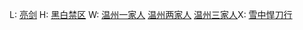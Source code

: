 L:
[亮剑](https://pcrock88.github.io/zb/lxj/L/亮剑.m3u)
H:
[黑白禁区](https://pcrock88.github.io/zb/lxj/H/黑白禁区.m3u)
W:
[温州一家人](https://pcrock88.github.io/zb/lxj/W/温州一家人.m3u)
[温州两家人](https://pcrock88.github.io/zb/lxj/W/温州两家人.m3u)
[温州三家人](https://pcrock88.github.io/zb/lxj/W/温州三家人.m3u)X:
[雪中悍刀行](https://pcrock88.github.io/zb/lxj/X/雪中悍刀行.m3u)
